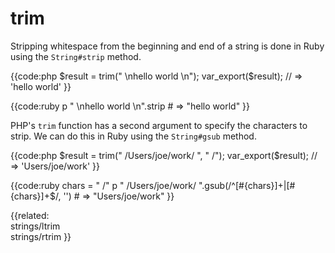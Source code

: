 # trim

Stripping whitespace from the beginning and end of a string is done in Ruby
using the `String#strip` method.

{{code:php
    $result = trim(" \nhello world \n");
    var_export($result);
    // => 'hello world'
}}

{{code:ruby
    p " \nhello world \n".strip
    # => "hello world"
}}

PHP's `trim` function has a second argument to specify the characters to
strip. We can do this in Ruby using the `String#gsub` method.

{{code:php
    $result = trim(" /Users/joe/work/ ", " /");
    var_export($result);
    // => 'Users/joe/work'
}}

{{code:ruby
    chars = " /"
    p " /Users/joe/work/ ".gsub(/^[#{chars}]+|[#{chars}]+$/, '')
    # => "Users/joe/work"
}}


{{related:                
    strings/ltrim           
    strings/rtrim
}}
